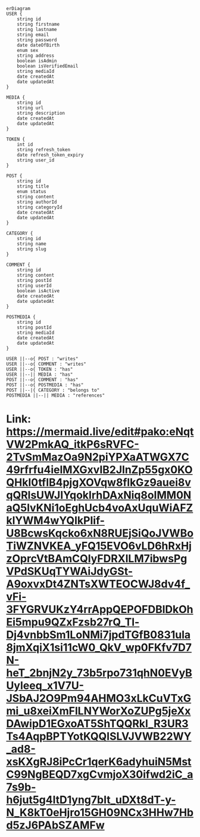     erDiagram
    USER {
        string id
        string firstname
        string lastname
        string email
        string password
        date dateOfBirth
        enum sex
        string address
        boolean isAdmin
        boolean isVerifiedEmail
        string mediaId
        date createdAt
        date updatedAt
    }

    MEDIA {
        string id
        string url
        string description
        date createdAt
        date updatedAt
    }

    TOKEN {
        int id
        string refresh_token
        date refresh_token_expiry
        string user_id
    }

    POST {
        string id
        string title
        enum status
        string content
        string authorId
        string categoryId
        date createdAt
        date updatedAt
    }

    CATEGORY {
        string id
        string name
        string slug
    }

    COMMENT {
        string id
        string content
        string postId
        string userId
        boolean isActive
        date createdAt
        date updatedAt
    }

    POSTMEDIA {
        string id
        string postId
        string mediaId
        date createdAt
        date updatedAt
    }

    USER ||--o{ POST : "writes"
    USER ||--o{ COMMENT : "writes"
    USER ||--o{ TOKEN : "has"
    USER ||--|| MEDIA : "has"
    POST ||--o{ COMMENT : "has"
    POST ||--o{ POSTMEDIA : "has"
    POST ||--|{ CATEGORY : "belongs to"
    POSTMEDIA ||--|| MEDIA : "references"


# Link: https://mermaid.live/edit#pako:eNqtVW2PmkAQ_itkP6sRVFC-2TvSmMazOa9N2piYPXaATWGX7C49rfrfu4ielMXGxvIB2JlnZp55gx0KOQHkI0tfIB4pjgXOVqw8flkGz9auei8vqQRlsUWJIYqokIrhDAxNiq8oIMM0NaQ5lvKNi1oEghUcb4voAxUquWiAFZklYWM4wYQIkPIif-U8BcwsKqcko6xN8RUEjSiQoJVWBoTiWZNVKEA_yFQ15EVO6vLD6hRxHjzOprcVtBAmCQIyFDRXlLM7ibwsPgVPdSKUqTYWAiJdyGSt-A9oxvxDt4ZNTsXWTEOCWJ8dv4f_vFi-3FYGRVUKzY4rrAppQEPOFDBlDkOhEi5mpu9QZxFzsb27rQ_Tl-Dj4vnbbSm1LoNMi7jpdTGfB0831ula8jmXqiX1si11cW0_QkV_wp0FKfv7D7N-heT_2bnjN2y_73b5rpo731qhN0EVyBUyIeeq_x1V7U-JSbAJ2O9Pm94AHMO3xLkCuVTxGmi_u8xeiXmFlLNYWorXoZUPg5jeXxDAwipD1EGxoAT5ShTQQRkI_R3UR3Ts4AqpBPTYotKQQISLVJVWB22WY_ad8-xsKXgRJ8iPcCr1qerK6adyhuiN5MstC99NgBEQD7xgCvmjoX30ifwd2iC_a7s9b-h6jut5g4ltD1yng7bIt_uDXt8dT-y-N_K8kT0eHjro15GH09NCx3HHw7Hbd5zJ6PAbSZAMFw